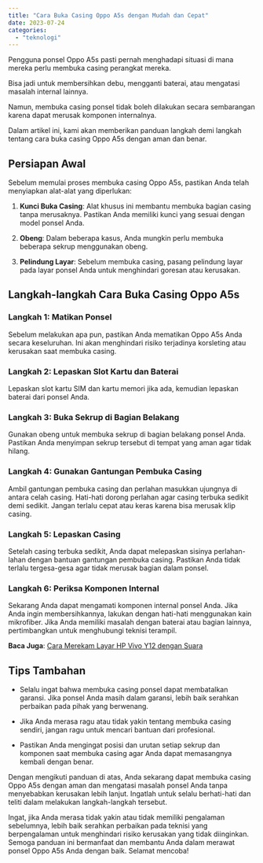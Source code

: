 ```yaml
---
title: "Cara Buka Casing Oppo A5s dengan Mudah dan Cepat"
date: 2023-07-24
categories: 
  - "teknologi"
---
```


Pengguna ponsel Oppo A5s pasti pernah menghadapi situasi di mana mereka perlu membuka casing perangkat mereka.

Bisa jadi untuk membersihkan debu, mengganti baterai, atau mengatasi masalah internal lainnya.

Namun, membuka casing ponsel tidak boleh dilakukan secara sembarangan karena dapat merusak komponen internalnya.

Dalam artikel ini, kami akan memberikan panduan langkah demi langkah tentang cara buka casing Oppo A5s dengan aman dan benar.

## **Persiapan Awal**

Sebelum memulai proses membuka casing Oppo A5s, pastikan Anda telah menyiapkan alat-alat yang diperlukan:

1. **Kunci Buka Casing**: Alat khusus ini membantu membuka bagian casing tanpa merusaknya. Pastikan Anda memiliki kunci yang sesuai dengan model ponsel Anda.
    
2. **Obeng**: Dalam beberapa kasus, Anda mungkin perlu membuka beberapa sekrup menggunakan obeng.
    
3. **Pelindung Layar**: Sebelum membuka casing, pasang pelindung layar pada layar ponsel Anda untuk menghindari goresan atau kerusakan.
    

## Langkah-langkah Cara Buka Casing Oppo A5s

### Langkah 1: Matikan Ponsel

Sebelum melakukan apa pun, pastikan Anda mematikan Oppo A5s Anda secara keseluruhan. Ini akan menghindari risiko terjadinya korsleting atau kerusakan saat membuka casing.

### Langkah 2: Lepaskan Slot Kartu dan Baterai

Lepaskan slot kartu SIM dan kartu memori jika ada, kemudian lepaskan baterai dari ponsel Anda.

### Langkah 3: Buka Sekrup di Bagian Belakang

Gunakan obeng untuk membuka sekrup di bagian belakang ponsel Anda. Pastikan Anda menyimpan sekrup tersebut di tempat yang aman agar tidak hilang.

### Langkah 4: Gunakan Gantungan Pembuka Casing

Ambil gantungan pembuka casing dan perlahan masukkan ujungnya di antara celah casing. Hati-hati dorong perlahan agar casing terbuka sedikit demi sedikit. Jangan terlalu cepat atau keras karena bisa merusak klip casing.

### Langkah 5: Lepaskan Casing

Setelah casing terbuka sedikit, Anda dapat melepaskan sisinya perlahan-lahan dengan bantuan gantungan pembuka casing. Pastikan Anda tidak terlalu tergesa-gesa agar tidak merusak bagian dalam ponsel.

### Langkah 6: Periksa Komponen Internal

Sekarang Anda dapat mengamati komponen internal ponsel Anda. Jika Anda ingin membersihkannya, lakukan dengan hati-hati menggunakan kain mikrofiber. Jika Anda memiliki masalah dengan baterai atau bagian lainnya, pertimbangkan untuk menghubungi teknisi terampil.

**Baca Juga**: [Cara Merekam Layar HP Vivo Y12 dengan Suara](https://ajiekusumadhany.com/cara-merekam-layar-hp-vivo-y12-dengan-suara/)

## Tips Tambahan

- Selalu ingat bahwa membuka casing ponsel dapat membatalkan garansi. Jika ponsel Anda masih dalam garansi, lebih baik serahkan perbaikan pada pihak yang berwenang.
    
- Jika Anda merasa ragu atau tidak yakin tentang membuka casing sendiri, jangan ragu untuk mencari bantuan dari profesional.
    
- Pastikan Anda mengingat posisi dan urutan setiap sekrup dan komponen saat membuka casing agar Anda dapat memasangnya kembali dengan benar.
    

Dengan mengikuti panduan di atas, Anda sekarang dapat membuka casing Oppo A5s dengan aman dan mengatasi masalah ponsel Anda tanpa menyebabkan kerusakan lebih lanjut. Ingatlah untuk selalu berhati-hati dan teliti dalam melakukan langkah-langkah tersebut.

Ingat, jika Anda merasa tidak yakin atau tidak memiliki pengalaman sebelumnya, lebih baik serahkan perbaikan pada teknisi yang berpengalaman untuk menghindari risiko kerusakan yang tidak diinginkan. Semoga panduan ini bermanfaat dan membantu Anda dalam merawat ponsel Oppo A5s Anda dengan baik. Selamat mencoba!
